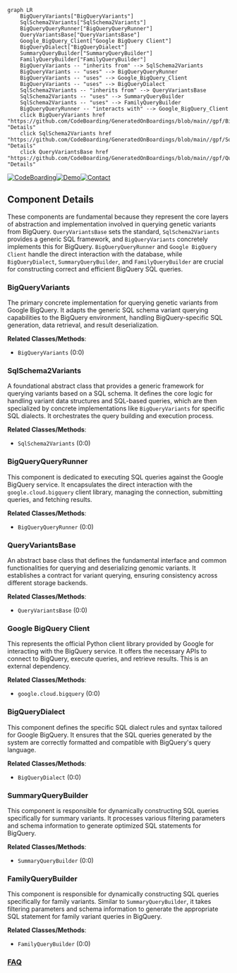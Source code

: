 ```mermaid
graph LR
    BigQueryVariants["BigQueryVariants"]
    SqlSchema2Variants["SqlSchema2Variants"]
    BigQueryQueryRunner["BigQueryQueryRunner"]
    QueryVariantsBase["QueryVariantsBase"]
    Google_BigQuery_Client["Google BigQuery Client"]
    BigQueryDialect["BigQueryDialect"]
    SummaryQueryBuilder["SummaryQueryBuilder"]
    FamilyQueryBuilder["FamilyQueryBuilder"]
    BigQueryVariants -- "inherits from" --> SqlSchema2Variants
    BigQueryVariants -- "uses" --> BigQueryQueryRunner
    BigQueryVariants -- "uses" --> Google_BigQuery_Client
    BigQueryVariants -- "uses" --> BigQueryDialect
    SqlSchema2Variants -- "inherits from" --> QueryVariantsBase
    SqlSchema2Variants -- "uses" --> SummaryQueryBuilder
    SqlSchema2Variants -- "uses" --> FamilyQueryBuilder
    BigQueryQueryRunner -- "interacts with" --> Google_BigQuery_Client
    click BigQueryVariants href "https://github.com/CodeBoarding/GeneratedOnBoardings/blob/main//gpf/BigQueryVariants.md" "Details"
    click SqlSchema2Variants href "https://github.com/CodeBoarding/GeneratedOnBoardings/blob/main//gpf/SqlSchema2Variants.md" "Details"
    click QueryVariantsBase href "https://github.com/CodeBoarding/GeneratedOnBoardings/blob/main//gpf/QueryVariantsBase.md" "Details"
```
[![CodeBoarding](https://img.shields.io/badge/Generated%20by-CodeBoarding-9cf?style=flat-square)](https://github.com/CodeBoarding/GeneratedOnBoardings)[![Demo](https://img.shields.io/badge/Try%20our-Demo-blue?style=flat-square)](https://www.codeboarding.org/demo)[![Contact](https://img.shields.io/badge/Contact%20us%20-%20contact@codeboarding.org-lightgrey?style=flat-square)](mailto:contact@codeboarding.org)

## Component Details

These components are fundamental because they represent the core layers of abstraction and implementation involved in querying genetic variants from BigQuery. `QueryVariantsBase` sets the standard, `SqlSchema2Variants` provides a generic SQL framework, and `BigQueryVariants` concretely implements this for BigQuery. `BigQueryQueryRunner` and `Google BigQuery Client` handle the direct interaction with the database, while `BigQueryDialect`, `SummaryQueryBuilder`, and `FamilyQueryBuilder` are crucial for constructing correct and efficient BigQuery SQL queries.

### BigQueryVariants
The primary concrete implementation for querying genetic variants from Google BigQuery. It adapts the generic SQL schema variant querying capabilities to the BigQuery environment, handling BigQuery-specific SQL generation, data retrieval, and result deserialization.


**Related Classes/Methods**:

- `BigQueryVariants` (0:0)


### SqlSchema2Variants
A foundational abstract class that provides a generic framework for querying variants based on a SQL schema. It defines the core logic for handling variant data structures and SQL-based queries, which are then specialized by concrete implementations like `BigQueryVariants` for specific SQL dialects. It orchestrates the query building and execution process.


**Related Classes/Methods**:

- `SqlSchema2Variants` (0:0)


### BigQueryQueryRunner
This component is dedicated to executing SQL queries against the Google BigQuery service. It encapsulates the direct interaction with the `google.cloud.bigquery` client library, managing the connection, submitting queries, and fetching results.


**Related Classes/Methods**:

- `BigQueryQueryRunner` (0:0)


### QueryVariantsBase
An abstract base class that defines the fundamental interface and common functionalities for querying and deserializing genomic variants. It establishes a contract for variant querying, ensuring consistency across different storage backends.


**Related Classes/Methods**:

- `QueryVariantsBase` (0:0)


### Google BigQuery Client
This represents the official Python client library provided by Google for interacting with the BigQuery service. It offers the necessary APIs to connect to BigQuery, execute queries, and retrieve results. This is an external dependency.


**Related Classes/Methods**:

- `google.cloud.bigquery` (0:0)


### BigQueryDialect
This component defines the specific SQL dialect rules and syntax tailored for Google BigQuery. It ensures that the SQL queries generated by the system are correctly formatted and compatible with BigQuery's query language.


**Related Classes/Methods**:

- `BigQueryDialect` (0:0)


### SummaryQueryBuilder
This component is responsible for dynamically constructing SQL queries specifically for summary variants. It processes various filtering parameters and schema information to generate optimized SQL statements for BigQuery.


**Related Classes/Methods**:

- `SummaryQueryBuilder` (0:0)


### FamilyQueryBuilder
This component is responsible for dynamically constructing SQL queries specifically for family variants. Similar to `SummaryQueryBuilder`, it takes filtering parameters and schema information to generate the appropriate SQL statement for family variant queries in BigQuery.


**Related Classes/Methods**:

- `FamilyQueryBuilder` (0:0)




### [FAQ](https://github.com/CodeBoarding/GeneratedOnBoardings/tree/main?tab=readme-ov-file#faq)